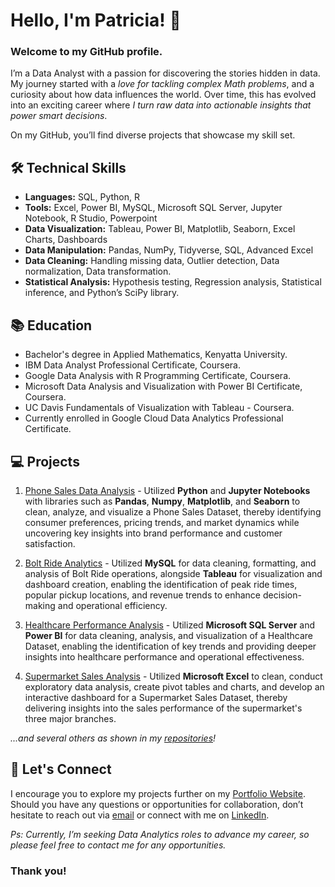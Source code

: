 # Hello, I'm Patricia! 👋
### Welcome to my GitHub profile.

I’m a Data Analyst with a passion for discovering the stories hidden in data.
My journey started with a *love for tackling complex Math problems*, and a curiosity about how data influences the world.
Over time, this has evolved into an exciting career where *I turn raw data into actionable insights that power smart decisions*.

On my GitHub, you’ll find diverse projects that showcase my skill set.

## 🛠️ Technical Skills
- **Languages:** SQL, Python, R
- **Tools:** Excel, Power BI, MySQL, Microsoft SQL Server, Jupyter Notebook, R Studio, Powerpoint
- **Data Visualization:** Tableau, Power BI, Matplotlib, Seaborn, Excel Charts, Dashboards
- **Data Manipulation:** Pandas, NumPy, Tidyverse, SQL, Advanced Excel
- **Data Cleaning:** Handling missing data, Outlier detection, Data normalization, Data transformation.
- **Statistical Analysis:** Hypothesis testing, Regression analysis, Statistical inference, and Python’s SciPy library.

## 📚 Education
- Bachelor's degree in Applied Mathematics, Kenyatta University.
- IBM Data Analyst Professional Certificate, Coursera.
- Google Data Analysis with R Programming Certificate, Coursera.
- Microsoft Data Analysis and Visualization with Power BI Certificate, Coursera.
- UC Davis Fundamentals of Visualization with Tableau - Coursera.
- Currently enrolled in Google Cloud Data Analytics Professional Certificate.

## 💻 Projects
1. [Phone Sales Data Analysis](https://github.com/patriciavalentine/PHONE-SALES-DATA-ANALYSIS) - Utilized **Python** and **Jupyter Notebooks** with libraries such as **Pandas**, **Numpy**, **Matplotlib**, and **Seaborn** to clean, analyze, and visualize a Phone Sales Dataset, thereby identifying consumer preferences, pricing trends, and market dynamics while uncovering key insights into brand performance and customer satisfaction.

2. [Bolt Ride Analytics](https://github.com/patriciavalentine/BOLT-RIDE-ANALYTICS) - Utilized **MySQL** for data cleaning, formatting, and analysis of Bolt Ride operations, alongside **Tableau** for visualization and dashboard creation, enabling the identification of peak ride times, popular pickup locations, and revenue trends to enhance decision-making and operational efficiency.

3. [Healthcare Performance Analysis](https://github.com/patriciavalentine/HEALTHCARE-PERFORMANCE-ANALYSIS) - Utilized **Microsoft SQL Server** and **Power BI** for data cleaning, analysis, and visualization of a Healthcare Dataset, enabling the identification of key trends and providing deeper insights into healthcare performance and operational effectiveness.

4. [Supermarket Sales Analysis](https://github.com/patriciavalentine/SUPERMARKET-SALES-ANALYSIS) - Utilized **Microsoft Excel** to clean, conduct exploratory data analysis, create pivot tables and charts, and develop an interactive dashboard for a Supermarket Sales Dataset, thereby delivering insights into the sales performance of the supermarket's three major branches.

*...and several others as shown in my [repositories](https://github.com/patriciavalentine?tab=repositories)!*

## 📧 Let's Connect
I encourage you to explore my projects further on my [Portfolio Website](https://valepatricia16.wixsite.com/patricia-valentine).
Should you have any questions or opportunities for collaboration, don’t hesitate to reach out via [email](patriciavalentinedanga@gmail.com) or connect with me on [LinkedIn](https://LinkedIn.com/in/patricia-valentine-danga/).

*Ps: Currently, I’m seeking Data Analytics roles to advance my career, so please feel free to contact me for any opportunities.*

### Thank you!

<!---
patriciavalentine/patriciavalentine is a ✨ special ✨ repository because its `README.md` (this file) appears on your GitHub profile.
You can click the Preview link to take a look at your changes.
--->
